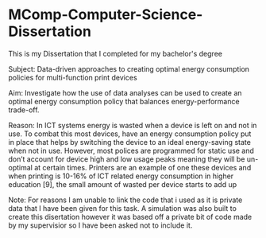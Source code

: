 # MComp-Computer-Science-Dissertation
This is my Dissertation that I completed for my bachelor's degree

Subject:
Data-driven approaches to creating optimal energy consumption policies for multi-function print devices

Aim: 
Investigate how the use of data analyses can be used to create an optimal energy consumption
policy that balances energy-performance trade-off.

Reason:
In ICT systems energy is wasted when a device is left on and not in use. To combat this
most devices, have an energy consumption policy put in place that helps by switching the device to
an ideal energy-saving state when not in use. However, most polices are programmed for static use
and don’t account for device high and low usage peaks meaning they will be un-optimal at certain
times. Printers are an example of one these devices and when printing is 10-16% of ICT related
energy consumption in higher education [9], the small amount of wasted per device starts to add up

Note:
For reasons I am unable to link the code that i used as it is private data that I have been given for this task.
A simulation was also built to create this disertation however it was based off a private bit of code made by my supervisior so I have been asked not to include it.
